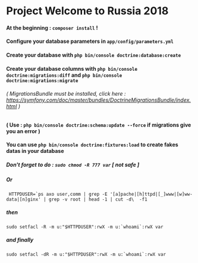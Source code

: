 Project Welcome to Russia 2018
=======

#### At the beginning :  ``` composer install ```  !

#### Configure your database parameters in ``` app/config/parameters.yml ```

#### Create your database with ``` php bin/console doctrine:database:create ```

#### Create your database columns with ``` php bin/console doctrine:migrations:diff ``` and ``` php bin/console doctrine:migrations:migrate ``` 

###### ( MigrationsBundle must be installed, click here : https://symfony.com/doc/master/bundles/DoctrineMigrationsBundle/index.html )

#### ( Use : ``` php bin/console doctrine:schema:update --force ``` if migrations give you an error )

#### You can use ``` php bin/console doctrine:fixtures:load ``` to create fakes datas in your database

##### Don't forget to do : ``` sudo chmod -R 777 var ``` [ not safe ]

##### Or

``` HTTPDUSER=`ps axo user,comm | grep -E '[a]pache|[h]ttpd|[_]www|[w]ww-data|[n]ginx' | grep -v root | head -1 | cut -d\  -f1```

##### then

``` sudo setfacl -R -m u:"$HTTPDUSER":rwX -m u:`whoami`:rwX var ```

##### and finally

``` sudo setfacl -dR -m u:"$HTTPDUSER":rwX -m u:`whoami`:rwX var ```


